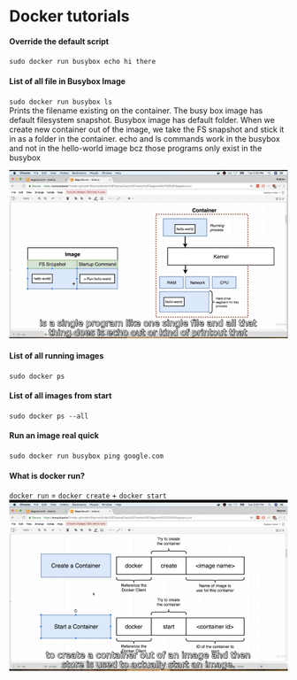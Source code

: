 # Docker tutorials

#### Override the default script
`sudo docker run busybox echo hi there`

#### List of all file in Busybox Image
`sudo docker run busybox ls`<br/>
Prints the filename existing on the container. The busy box image has default filesystem snapshot.
Busybox image has default folder.
When we create new container out of the image, we take the FS snapshot and stick it in as a folder in the container.
echo and ls commands work in the busybox and not in the hello-world image bcz those programs only exist in the busybox

![Flow Diagram 'docker run'](/1.png)


#### List of all running images
`sudo docker ps`

#### List of all images from start
`sudo docker ps --all`

#### Run an image real quick
`sudo docker run busybox ping google.com`

#### What is docker run?
`docker run` = `docker create` + `docker start`
![Flow Diagram 'docker run'](/2.png)


 
